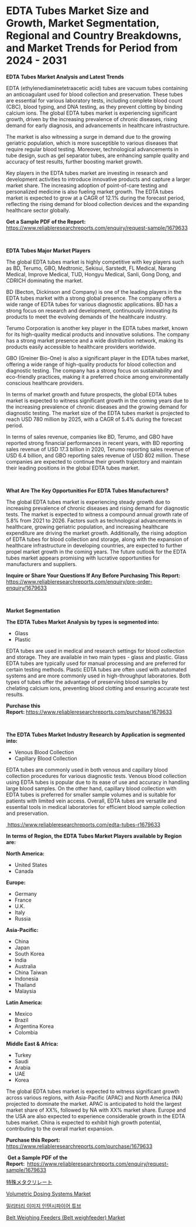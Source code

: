 <p><h1>EDTA Tubes Market Size and Growth, Market Segmentation, Regional and Country Breakdowns, and Market Trends for Period from 2024 -  2031</h1></p><p><strong>EDTA Tubes Market Analysis and Latest Trends</strong></p>
<p><p>EDTA (ethylenediaminetetraacetic acid) tubes are vacuum tubes containing an anticoagulant used for blood collection and preservation. These tubes are essential for various laboratory tests, including complete blood count (CBC), blood typing, and DNA testing, as they prevent clotting by binding calcium ions. The global EDTA tubes market is experiencing significant growth, driven by the increasing prevalence of chronic diseases, rising demand for early diagnosis, and advancements in healthcare infrastructure.</p><p>The market is also witnessing a surge in demand due to the growing geriatric population, which is more susceptible to various diseases that require regular blood testing. Moreover, technological advancements in tube design, such as gel separator tubes, are enhancing sample quality and accuracy of test results, further boosting market growth.</p><p>Key players in the EDTA tubes market are investing in research and development activities to introduce innovative products and capture a larger market share. The increasing adoption of point-of-care testing and personalized medicine is also fueling market growth. The EDTA tubes market is expected to grow at a CAGR of 12.1% during the forecast period, reflecting the rising demand for blood collection devices and the expanding healthcare sector globally.</p></p>
<p><strong>Get a Sample PDF of the Report:&nbsp;</strong> <a href="https://www.reliableresearchreports.com/enquiry/request-sample/1679633">https://www.reliableresearchreports.com/enquiry/request-sample/1679633</a></p>
<p>&nbsp;</p>
<p><strong>EDTA Tubes Major Market Players</strong></p>
<p><p>The global EDTA tubes market is highly competitive with key players such as BD, Terumo, GBO, Medtronic, Sekisui, Sarstedt, FL Medical, Narang Medical, Improve Medical, TUD, Hongyu Medical, Sanli, Gong Dong, and CDRICH dominating the market. </p><p>BD (Becton, Dickinson and Company) is one of the leading players in the EDTA tubes market with a strong global presence. The company offers a wide range of EDTA tubes for various diagnostic applications. BD has a strong focus on research and development, continuously innovating its products to meet the evolving demands of the healthcare industry. </p><p>Terumo Corporation is another key player in the EDTA tubes market, known for its high-quality medical products and innovative solutions. The company has a strong market presence and a wide distribution network, making its products easily accessible to healthcare providers worldwide. </p><p>GBO (Greiner Bio-One) is also a significant player in the EDTA tubes market, offering a wide range of high-quality products for blood collection and diagnostic testing. The company has a strong focus on sustainability and eco-friendly practices, making it a preferred choice among environmentally conscious healthcare providers. </p><p>In terms of market growth and future prospects, the global EDTA tubes market is expected to witness significant growth in the coming years due to the increasing prevalence of chronic diseases and the growing demand for diagnostic testing. The market size of the EDTA tubes market is projected to reach USD 780 million by 2025, with a CAGR of 5.4% during the forecast period. </p><p>In terms of sales revenue, companies like BD, Terumo, and GBO have reported strong financial performances in recent years, with BD reporting sales revenue of USD 17.3 billion in 2020, Terumo reporting sales revenue of USD 6.4 billion, and GBO reporting sales revenue of USD 802 million. These companies are expected to continue their growth trajectory and maintain their leading positions in the global EDTA tubes market.</p></p>
<p>&nbsp;</p>
<p><strong>What Are The Key Opportunities For EDTA Tubes Manufacturers?</strong></p>
<p><p>The global EDTA tubes market is experiencing steady growth due to increasing prevalence of chronic diseases and rising demand for diagnostic tests. The market is expected to witness a compound annual growth rate of 5.8% from 2021 to 2026. Factors such as technological advancements in healthcare, growing geriatric population, and increasing healthcare expenditure are driving the market growth. Additionally, the rising adoption of EDTA tubes for blood collection and storage, along with the expansion of healthcare infrastructure in developing countries, are expected to further propel market growth in the coming years. The future outlook for the EDTA tubes market appears promising with lucrative opportunities for manufacturers and suppliers.</p></p>
<p><strong>Inquire or Share Your Questions If Any Before Purchasing This Report:</strong> <a href="https://www.reliableresearchreports.com/enquiry/pre-order-enquiry/1679633">https://www.reliableresearchreports.com/enquiry/pre-order-enquiry/1679633</a></p>
<p>&nbsp;</p>
<p><strong>Market Segmentation</strong></p>
<p><strong>The EDTA Tubes Market Analysis by types is segmented into:</strong></p>
<p><ul><li>Glass</li><li>Plastic</li></ul></p>
<p><p>EDTA tubes are used in medical and research settings for blood collection and storage. They are available in two main types - glass and plastic. Glass EDTA tubes are typically used for manual processing and are preferred for certain testing methods. Plastic EDTA tubes are often used with automated systems and are more commonly used in high-throughput laboratories. Both types of tubes offer the advantage of preserving blood samples by chelating calcium ions, preventing blood clotting and ensuring accurate test results.</p></p>
<p><strong>Purchase this Report:&nbsp;</strong><a href="https://www.reliableresearchreports.com/purchase/1679633">https://www.reliableresearchreports.com/purchase/1679633</a></p>
<p>&nbsp;</p>
<p><strong>The EDTA Tubes Market Industry Research by Application is segmented into:</strong></p>
<p><ul><li>Venous Blood Collection</li><li>Capillary Blood Collection</li></ul></p>
<p><p>EDTA tubes are commonly used in both venous and capillary blood collection procedures for various diagnostic tests. Venous blood collection using EDTA tubes is popular due to its ease of use and accuracy in handling large blood samples. On the other hand, capillary blood collection with EDTA tubes is preferred for smaller sample volumes and is suitable for patients with limited vein access. Overall, EDTA tubes are versatile and essential tools in medical laboratories for efficient blood sample collection and preservation.</p></p>
<p><a href="https://www.reliableresearchreports.com/edta-tubes-r1679633">&nbsp;https://www.reliableresearchreports.com/edta-tubes-r1679633</a></p>
<p><strong>In terms of Region, the EDTA Tubes Market Players available by Region are:</strong></p>
<p>
    <p> <strong> North America: </strong>
        <ul>
            <li>United States</li>
            <li>Canada</li>
        </ul>
        </p> 
    <p> <strong> Europe: </strong>
        <ul>
            <li>Germany</li>
            <li>France</li>
            <li>U.K.</li>
            <li>Italy</li>
            <li>Russia</li>
        </ul>
        </p> 
    <p> <strong> Asia-Pacific: </strong>
        <ul>
            <li>China</li>
            <li>Japan</li>
            <li>South Korea</li>
            <li>India</li>
            <li>Australia</li>
            <li>China Taiwan</li>
            <li>Indonesia</li>
            <li>Thailand</li>
            <li>Malaysia</li>
        </ul>
        </p> 
    <p> <strong> Latin America: </strong>
        <ul>
            <li>Mexico</li>
            <li>Brazil</li>
            <li>Argentina Korea</li>
            <li>Colombia</li>
        </ul>
        </p> 
    <p> <strong> Middle East & Africa: </strong>
        <ul>
            <li>Turkey</li>
            <li>Saudi</li>
            <li>Arabia</li>
            <li>UAE</li>
            <li>Korea</li>
        </ul>
    </p>
    </p>
<p><p>The global EDTA tubes market is expected to witness significant growth across various regions, with Asia-Pacific (APAC) and North America (NA) projected to dominate the market. APAC is anticipated to hold the largest market share of XX%, followed by NA with XX% market share. Europe and the USA are also expected to experience considerable growth in the EDTA tubes market. China is expected to exhibit high growth potential, contributing to the overall market expansion.</p></p>
<p><strong>Purchase this Report: </strong><a href="https://www.reliableresearchreports.com/purchase/1679633">https://www.reliableresearchreports.com/purchase/1679633</a></p>
<p>&nbsp;<strong>Get a Sample PDF of the Report:&nbsp;&nbsp;</strong><a href="https://www.reliableresearchreports.com/enquiry/request-sample/1679633">https://www.reliableresearchreports.com/enquiry/request-sample/1679633</a></p>
<p><strong></strong></p>
<p><p><a href="https://github.com/nxboeu02965442/Market-Research-Report-List-2/blob/main/7039784166998.md">特殊メタクリレート</a></p><p><a href="https://github.com/irjbaube82/Market-Research-Report-List-1/blob/main/volumetric-dosing-systems-market.md">Volumetric Dosing Systems Market</a></p><p><a href="https://github.com/OliverBarry1954/Market-Research-Report-List-1/blob/main/5473816180161.md">밀리터리 이미지 인텐시파이어 튜브</a></p><p><a href="https://github.com/wybrqqeb6/Market-Research-Report-List-1/blob/main/belt-weighing-feeders-belt-weighfeeder-market.md">Belt Weighing Feeders (Belt weighfeeder) Market</a></p></p>